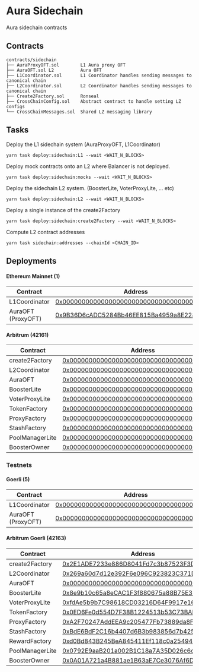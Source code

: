 # Aura Sidechain

Aura sidechain contracts

## Contracts

```
contracts/sidechain
├── AuraProxyOFT.sol        L1 Aura proxy OFT
├── AuraOFT.sol L2          Aura OFT
├── L1Coordinator.sol       L1 Coordinator handles sending messages to canonical chain
├── L2Coordinator.sol       L2 Coordinator handles sending messages to canonical chain
├── Create2Factory.sol      Ronseal
├── CrossChainConfig.sol    Abstract contract to handle setting LZ configs
└── CrossChainMessages.sol  Shared LZ messaging library
```

## Tasks

Deploy the L1 sidechain system (AuraProxyOFT, L1Coordinator)

```
yarn task deploy:sidechain:L1 --wait <WAIT_N_BLOCKS>
```

Deploy mock contracts onto an L2 where Balancer is not deployed.

```
yarn task deploy:sidechain:mocks --wait <WAIT_N_BLOCKS>
```

Deploy the sidechain L2 system. (BoosterLite, VoterProxyLite, ... etc)

```
yarn task deploy:sidechain:L2 --wait <WAIT_N_BLOCKS>
```

Deploy a single instance of the create2Factory

```
yarn task deploy:sidechain:create2Factory --wait <WAIT_N_BLOCKS>
```

Compute L2 contract addresses

```
yarn task sidechain:addresses --chainId <CHAIN_ID>
```

## Deployments

#### Ethereum Mainnet (1)

| Contract           | Address                                                                                                                     |
| ------------------ | --------------------------------------------------------------------------------------------------------------------------- |
| L1Coordinator      | [0x0000000000000000000000000000000000000000](https://goerli.arbiscan.io/address/)                                           |
| AuraOFT (ProxyOFT) | [0x9B36D6cADC5284Bb46EE815Ba4959a8E22869717](https://goerli.arbiscan.io/address/0x9B36D6cADC5284Bb46EE815Ba4959a8E22869717) |

#### Arbitrum (42161)

| Contract        | Address                                                                           |
| --------------- | --------------------------------------------------------------------------------- |
| create2Factory  | [0x0000000000000000000000000000000000000000](https://goerli.arbiscan.io/address/) |
| L2Coordinator   | [0x0000000000000000000000000000000000000000](https://goerli.arbiscan.io/address/) |
| AuraOFT         | [0x0000000000000000000000000000000000000000](https://goerli.arbiscan.io/address/) |
| BoosterLite     | [0x0000000000000000000000000000000000000000](https://goerli.arbiscan.io/address/) |
| VoterProxyLite  | [0x0000000000000000000000000000000000000000](https://goerli.arbiscan.io/address/) |
| TokenFactory    | [0x0000000000000000000000000000000000000000](https://goerli.arbiscan.io/address/) |
| ProxyFactory    | [0x0000000000000000000000000000000000000000](https://goerli.arbiscan.io/address/) |
| StashFactory    | [0x0000000000000000000000000000000000000000](https://goerli.arbiscan.io/address/) |
| PoolManagerLite | [0x0000000000000000000000000000000000000000](https://goerli.arbiscan.io/address/) |
| BoosterOwner    | [0x0000000000000000000000000000000000000000](https://goerli.arbiscan.io/address/) |

### Testnets

#### Goerli (5)

| Contract           | Address                                                                           |
| ------------------ | --------------------------------------------------------------------------------- |
| L1Coordinator      | [0x0000000000000000000000000000000000000000](https://goerli.arbiscan.io/address/) |
| AuraOFT (ProxyOFT) | [0x0000000000000000000000000000000000000000](https://goerli.arbiscan.io/address/) |

#### Arbitrum Goerli (42163)

| Contract        | Address                                                                                                                     |
| --------------- | --------------------------------------------------------------------------------------------------------------------------- |
| create2Factory  | [0x2E1ADE7233e886D8041Fd7c3b87523F3DDC2169D](https://goerli.arbiscan.io/address/0x2E1ADE7233e886D8041Fd7c3b87523F3DDC2169D) |
| L2Coordinator   | [0x269a60d7d12e392F6e096C923823C371Dea7cE9C](https://goerli.arbiscan.io/address/0x269a60d7d12e392F6e096C923823C371Dea7cE9C) |
| AuraOFT         | [0x0000000000000000000000000000000000000000](https://goerli.arbiscan.io/address/)                                           |
| BoosterLite     | [0x8e9b10c65a8eCAC1F3f880675a88B75E31D2E8C0](https://goerli.arbiscan.io/address/0x8e9b10c65a8eCAC1F3f880675a88B75E31D2E8C0) |
| VoterProxyLite  | [0xfdAe5b9b7C98618CD03216D64F9917e16B014BF8](https://goerli.arbiscan.io/address/0xfdAe5b9b7C98618CD03216D64F9917e16B014BF8) |
| TokenFactory    | [0x0ED6Fe0d554D7F38B1224513b53C73BAB204316d](https://goerli.arbiscan.io/address/0x0ED6Fe0d554D7F38B1224513b53C73BAB204316d) |
| ProxyFactory    | [0xA2F70247AddEEA9c205477Fb73889da8F0D69317](https://goerli.arbiscan.io/address/0xA2F70247AddEEA9c205477Fb73889da8F0D69317) |
| StashFactory    | [0xBdE6BdF2C16b4407d6B3b983856d7b4253098e4D](https://goerli.arbiscan.io/address/0xBdE6BdF2C16b4407d6B3b983856d7b4253098e4D) |
| RewardFactory   | [0xd0Bd843B245BeA845411Ef118c0a25494692d7C6](https://goerli.arbiscan.io/address/0xd0Bd843B245BeA845411Ef118c0a25494692d7C6) |
| PoolManagerLite | [0x0792E9aaB201a002B1C18a7A35D026c6c251cdF1](https://goerli.arbiscan.io/address/0x0792E9aaB201a002B1C18a7A35D026c6c251cdF1) |
| BoosterOwner    | [0x0A01A721a4B881ae1B63aE7Ce3076Af6D36eea73](https://goerli.arbiscan.io/address/0x0A01A721a4B881ae1B63aE7Ce3076Af6D36eea73) |
